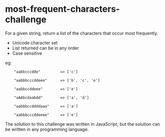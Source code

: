 # most-frequent-characters-challenge

For a given string, return a list of the characters that occur most frequently.

- Unicode character set
- List returned can be in any order
- Case sensitive

eg:

        "aabbcccdde"         => ['c']
        
        "aabbbcccddeee"      => ['b', 'c', 'e']
        
        "aabbccddeee"        => ['e']
        
        "aAAbcdaabdd"        => ['a', 'd']
        
        "aabbbccddddaaa"     => ['a']
        
        "aabbbcccddeeee"     => ['e']

The solution to this challenge was written in JavaScript, but the solution can be written in any programming language.
        
